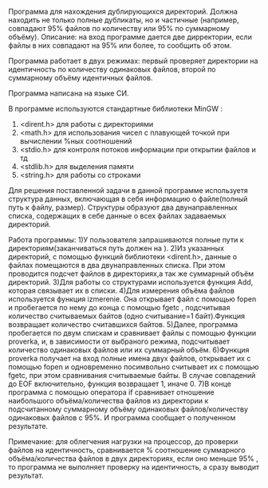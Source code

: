 Программа для нахождения дублирующихся директорий. Должна находить не только полные дубликаты, но и частичные (например, совпадают 95% файлов по количеству или 95% по суммарному объёму).
Описание: на вход программе дается две дирректории, если файлы в них совпадают на 95% или более, то сообщить об этом.

Программа работает в двух режимах: первый проверяет директории на идентичность по количеству одинаковых файлов, второй по суммарному объёму идентичных файлов. 

Программа написана на языке СИ.

В программе используются стандартные библиотеки MinGW :
1) <dirent.h> для работы с директориями
2) <math.h> для использования чисел с плавующей точкой при вычислении %ных соотношений
3) <stdio.h> для контроля потоков информации при открытии файлов и тд
4) <stdlib.h> для выделения памяти 
5) <string.h> для работы со строками

Для решения поставленной задачи в данной программе используетя структура данных, включающая в себя информацию о файле(полный путь к файлу, размер). Структуры образуют два двунаправленных списка, содержащих в себе данные о всех файлах задаваемых директорий.

Работа программы:
1)У пользователя запрашиваются полные пути к директориям(заканчиваться путь должен на \).
2)Из указанных директорий, с помощью функций библиотеки <dirent.h>, данные о файлах помещаются в два двунаправленных списка. При этом проводится подсчет файлов в директориях,а так же суммарный объём директорий.
3)Для работы со структурами используется функция Add, которая связывает их в списки.
4)Для измерения объёма файлов используется функция izmerenie. Она открывает файл с помощью fopen и пробегается по нему до конца с помощью fgetc , подсчитывая количество считываемых байтов (одно считывание=1 байт).Функция возвращает количество считавшихся байтов.
5)Далее, программа пробегается по двум спискам и сравнивает файлы с помощью функции proverka, и, в зависимости от выбраного режима, подсчитывает количество одинаковых файлов или их суммарный объём.
6)Функция proverka получает на вход полные имена двух файлов, открывает их с помощью fopen и одновременно посимвольно считывает их с помощью fgetc, при этом сравнивания считываемые байты. В случае совпадений до EOF включительно, функция возвращает 1, иначе 0.
7)В конце программа с помощью оператора if сравнивает отношение наибольшого объёма/количества файлов из директории к подсчитанному суммарному объёму одинаковых файлов/количеству одинаковых файлов с 95%. И программа сообщает о полученном результате.

Примечание: для облегчения нагрузки на процессор, до проверки файлов на идентичность, сравнивается % соотношение суммарного объёма/количества файлов в двух директориях, если оно меньше 95% , то программа не выполняет проверку на идентичность, а сразу выводит результат. 
